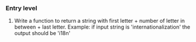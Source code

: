 ### Entry level

1. Write a function to return a string with first letter + number of letter in between + last letter. Example: if input string is 'internationalization' the output should be 'i18n'
